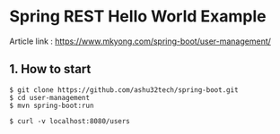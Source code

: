 # Spring REST Hello World Example

Article link : https://www.mkyong.com/spring-boot/user-management/

## 1. How to start
```
$ git clone https://github.com/ashu32tech/spring-boot.git
$ cd user-management
$ mvn spring-boot:run

$ curl -v localhost:8080/users
```